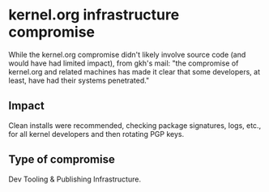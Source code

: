 <!-- cSpell:ignore gkh's -->
# kernel.org infrastructure compromise

While the kernel.org compromise didn't likely involve source code (and would
have had limited impact), from gkh's mail: "the compromise of kernel.org and
related machines has made it clear that some developers, at least, have had
their systems penetrated."

## Impact

Clean installs were recommended, checking package signatures, logs, etc., for
all kernel developers and then rotating PGP keys.

## Type of compromise

Dev Tooling & Publishing Infrastructure.
